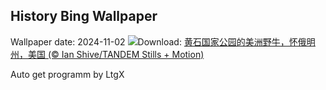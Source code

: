 ## History Bing Wallpaper
Wallpaper date: 2024-11-02
![](https://www.bing.com/th?id=OHR.BisonYellowstone_ZH-CN7320887379_UHD.jpg&w=1000)Download: [黄石国家公园的美洲野牛，怀俄明州，美国 (© Ian Shive/TANDEM Stills + Motion)](https://www.bing.com/th?id=OHR.BisonYellowstone_ZH-CN7320887379_UHD.jpg)

Auto get programm by LtgX
